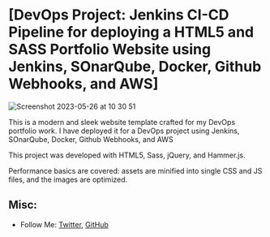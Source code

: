 
# [DevOps Project: Jenkins CI-CD Pipeline for deploying a HTML5 and SASS Portfolio Website using Jenkins, SOnarQube, Docker, Github Webhooks, and AWS]
![Screenshot 2023-05-26 at 10 30 51](https://github.com/mxnuchim/Portfolio-Jenkins-DevOps/assets/55309494/5fe8446f-7151-4455-8744-df7b66f27163)


This is a modern and sleek website template crafted for my DevOps portfolio work. I have deployed it for a DevOps project using Jenkins, SOnarQube, Docker, Github Webhooks, and AWS

This project was developed with HTML5, Sass, jQuery, and Hammer.js.

Performance basics are covered: assets are minified into single CSS and JS files, and the images are optimized.

## Misc:
* Follow Me: [Twitter](https://twitter.com/manuchim_ix), [GitHub](https://github.com/mxnuchim)
